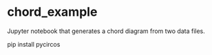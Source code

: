 # chord_example
Jupyter notebook that generates a chord diagram from two data files.

pip install pycircos
